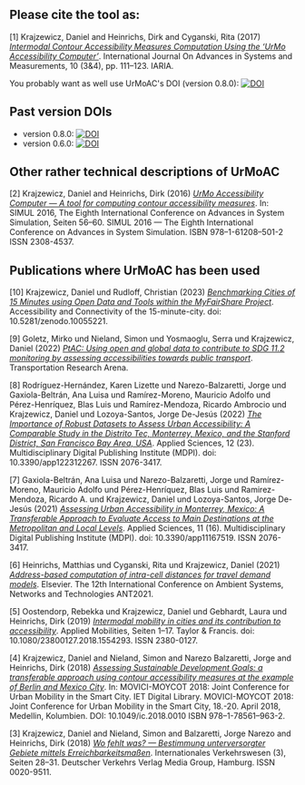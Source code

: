 ## Please cite the tool as:

<a name="1">[1]</a> Krajzewicz, Daniel and Heinrichs, Dirk and Cyganski, Rita (2017) [_Intermodal Contour Accessibility Measures Computation Using the &lsquo;UrMo Accessibility Computer&rsquo;_](https://elib.dlr.de/118235/). International Journal On Advances in Systems and Measurements, 10 (3&4), pp. 111&ndash;123. IARIA.

You probably want as well use UrMoAC's DOI (version 0.8.0): [![DOI](https://img.shields.io/badge/doi-10.5281%2Fzenodo.13142701-blue)](https://doi.org/10.5281/zenodo.13142701)

## Past version DOIs

* version 0.8.0: [![DOI](https://img.shields.io/badge/doi-10.5281%2Fzenodo.13142701-blue)](https://doi.org/10.5281/zenodo.13142701)
* version 0.6.0: [![DOI](https://img.shields.io/badge/doi-10.5281%2Fzenodo.79406006-blue)](https://doi.org/10.5281/zenodo.7940600)

## Other rather technical descriptions of UrMoAC

<a name="2">[2]</a> Krajzewicz, Daniel and Heinrichs, Dirk (2016) [_UrMo Accessibility Computer &mdash; A tool for computing contour accessibility measures_](https://elib.dlr.de/106451/). In: SIMUL 2016, The Eighth International Conference on Advances in System Simulation, Seiten 56&ndash;60. SIMUL 2016 &mdash; The Eighth International Conference on Advances in System Simulation. ISBN 978&ndash;1-61208&ndash;501-2 ISSN 2308-4537.

## Publications where UrMoAC has been used

<a name="10">[10]</a> Krajzewicz, Daniel und Rudloff, Christian (2023) [_Benchmarking Cities of 15 Minutes using Open Data and Tools within the MyFairShare Project_](https://elib.dlr.de/198355/). Accessibility and Connectivity of the 15-minute-city. doi: 10.5281/zenodo.10055221.

<a name="9">[9]</a> Goletz, Mirko und Nieland, Simon und Yosmaoglu, Serra und Krajzewicz, Daniel (2022) [_PtAC: Using open and global data to contribute to SDG 11.2 monitoring by assessing accessibilities towards public transport_](https://elib.dlr.de/191734/). Transportation Research Arena.

<a name="8">[8]</a> Rodríguez-Hernández, Karen Lizette und Narezo-Balzaretti, Jorge und Gaxiola-Beltrán, Ana Luisa und Ramírez-Moreno, Mauricio Adolfo und Pérez-Henríquez, Blas Luis und Ramírez-Mendoza, Ricardo Ambrocio und Krajzewicz, Daniel und Lozoya-Santos, Jorge De-Jesús (2022) [_The Importance of Robust Datasets to Assess Urban Accessibility: A Comparable Study in the Distrito Tec, Monterrey, Mexico, and the Stanford District, San Francisco Bay Area, USA_](https://elib.dlr.de/193157/). Applied Sciences, 12 (23). Multidisciplinary Digital Publishing Institute (MDPI). doi: 10.3390/app122312267. ISSN 2076-3417.

<a name="7">[7]</a> Gaxiola-Beltrán, Ana Luisa und Narezo-Balzaretti, Jorge und Ramírez-Moreno, Mauricio Adolfo und Pérez-Henríquez, Blas Luis und Ramirez-Mendoza, Ricardo A. und Krajzewicz, Daniel und Lozoya-Santos, Jorge De-Jesús (2021) [_Assessing Urban Accessibility in Monterrey, Mexico: A Transferable Approach to Evaluate Access to Main Destinations at the Metropolitan and Local Levels_](https://elib.dlr.de/143540/). Applied Sciences, 11 (16). Multidisciplinary Digital Publishing Institute (MDPI). doi: 10.3390/app11167519. ISSN 2076-3417.

<a name="6">[6]</a> Heinrichs, Matthias und Cyganski, Rita und Krajzewicz, Daniel (2021) [_Address-based computation of intra-cell distances for travel demand models_](https://elib.dlr.de/141649/). Elsevier. The 12th International Conference on Ambient Systems, Networks and Technologies ANT2021.

<a name="5">[5]</a> Oostendorp, Rebekka und Krajzewicz, Daniel und Gebhardt, Laura und Heinrichs, Dirk (2019) [_Intermodal mobility in cities and its contribution to accessibility_](https://elib.dlr.de/125836/). Applied Mobilities, Seiten 1&ndash;17. Taylor & Francis. doi: 10.1080/23800127.2018.1554293. ISSN 2380-0127.

<a name="4">[4]</a> Krajzewicz, Daniel and Nieland, Simon and Narezo Balzaretti, Jorge and Heinrichs, Dirk (2018) [_Assessing Sustainable Development Goals: a transferable approach using contour accessibility measures at the example of Berlin and Mexico City_](https://elib.dlr.de/126610/). In: MOVICI-MOYCOT 2018: Joint Conference for Urban Mobility in the Smart City. IET Digital Library. MOVICI-MOYCOT 2018: Joint Conference for Urban Mobility in the Smart City, 18.-20. April 2018, Medellin, Kolumbien. DOI: 10.1049/ic.2018.0010 ISBN 978&ndash;1-78561&ndash;963-2.

<a name="3">[3]</a> Krajzewicz, Daniel and Nieland, Simon and Balzaretti, Jorge Narezo and Heinrichs, Dirk (2018) [_Wo fehlt was? &mdash; Bestimmung unterversorgter Gebiete mittels Erreichbarkeitsmaßen_](https://elib.dlr.de/121811/). Internationales Verkehrswesen (3), Seiten 28&ndash;31. Deutscher Verkehrs Verlag Media Group, Hamburg. ISSN 0020-9511.





